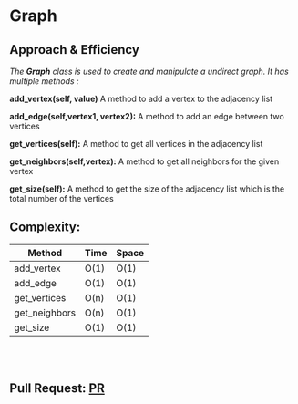 # Graph



## Approach & Efficiency


*The **Graph** class is used to create and manipulate a undirect graph. It has multiple methods :*

**add_vertex(self, value)**  A method to add a vertex to the adjacency list

**add_edge(self,vertex1, vertex2):**    A method to add an edge between two vertices

**get_vertices(self):**      A method to get all vertices in the adjacency list

**get_neighbors(self,vertex):**   A method to get all neighbors for the given vertex

**get_size(self):**     A method to get the size of the adjacency list which is the total number of the vertices


## Complexity:

| Method        | Time | Space |
|--------       |------|-------|
| add_vertex    | O(1) | O(1)  |
| add_edge      | O(1) | O(1)  |
| get_vertices  | O(n) | O(1)  |
| get_neighbors | O(n) | O(1)  |
| get_size      | O(1) | O(1)  |



<br>




<br>

## Pull Request: [PR](https://github.com/DohaKhamaiseh/data-structures-and-algorithms/pull/63)